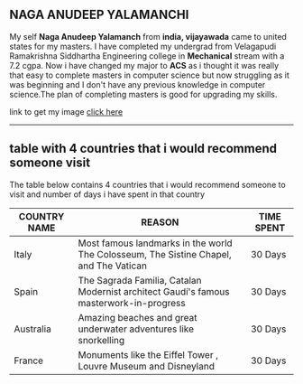 ## NAGA ANUDEEP YALAMANCHI

My self **Naga Anudeep Yalamanch** from **india, vijayawada** came to united states for my masters. I have completed my undergrad from Velagapudi Ramakrishna Siddhartha Engineering college in **Mechanical** stream with a 7.2 cgpa. Now i have changed my major to **ACS** as i thought it was really that easy to complete masters in computer science but now struggling as it was beginning and I don't have any previous knowledge in computer science.The plan of completing masters is good for upgrading my skills. 

link to get my image [click here](https://github.com/anudeepyalamanchi/assignment2-yalamanchi/blob/main/WhatsApp%20Image%202023-02-01%20at%2010.40.57%20AM.jpeg)

---------------------------------------------------------------------------------------------------------------------------------------------------------------------
 ## table with 4 countries that i would recommend someone visit
 The table below contains 4 countries that i would recommend someone to visit and number of days i have spent in that country
 
 | COUNTRY NAME | REASON | TIME SPENT |
 | --- | --- | --- |
 | Italy | Most famous landmarks in the world The Colosseum, The Sistine Chapel, and The Vatican | 30 Days |
 | Spain | The Sagrada Familia, Catalan Modernist architect Gaudí's famous masterwork-in-progress | 30 Days |
 | Australia | Amazing beaches and great underwater adventures like snorkelling | 30 Days |
 | France | Monuments like the Eiffel Tower , Louvre Museum and Disneyland | 30 Days |
